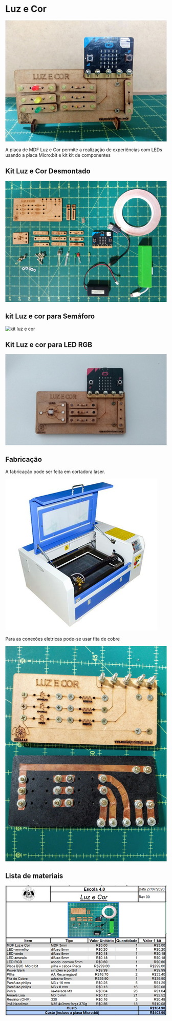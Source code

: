 # Luz e Cor

![kit Luz e cor Montado](imagens/luz-e-cor-destaque.png)

A placa de MDF Luz e Cor permite a realização de experiências com LEDs usando a placa Micro:bit e kit kit de componentes


## Kit Luz e Cor Desmontado

![kit luz e cor](imagens/kit-luz-e-cor.png)

## kit Luz e cor para Semáforo

![kit luz e cor](imagens/semaforo.gif)


## Kit Luz e cor para LED RGB

![kit luz e cor](imagens/led-rgb.png)


## Fabricação

A fabricação pode ser feita em cortadora laser.

![kit luz e cor](imagens/laser.png)

Para as conexões eletricas pode-se usar fita de cobre

![kit luz e cor](imagens/fita-cobre.png)


## Lista de materiais

![Lista de Materiais](imagens/lista.png)
